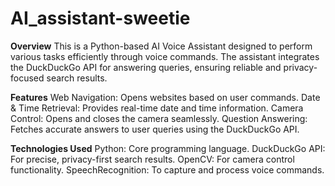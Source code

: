 # AI_assistant-sweetie

**Overview**
This is a Python-based AI Voice Assistant designed to perform various tasks efficiently through voice commands. The assistant integrates the DuckDuckGo API for answering queries, ensuring reliable and privacy-focused search results.

**Features**
Web Navigation: Opens websites based on user commands.
Date & Time Retrieval: Provides real-time date and time information.
Camera Control: Opens and closes the camera seamlessly.
Question Answering: Fetches accurate answers to user queries using the DuckDuckGo API.

**Technologies Used**
Python: Core programming language.
DuckDuckGo API: For precise, privacy-first search results.
OpenCV: For camera control functionality.
SpeechRecognition: To capture and process voice commands.
